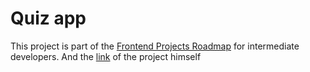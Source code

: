 # Quiz app

This project is part of the [Frontend Projects Roadmap](https://roadmap.sh/frontend/projects) for intermediate developers. And the [link](https://roadmap.sh/projects/quiz-app) of the project himself 

